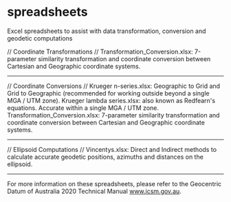 # spreadsheets
Excel spreadsheets to assist with data transformation, conversion and geodetic computations

// Coordinate Transformations //
Transformation_Conversion.xlsx: 7-parameter similarity transformation and coordinate conversion between Cartesian and Geographic coordinate systems.
__________________________________


// Coordinate Conversions //
Krueger n-series.xlsx: Geographic to Grid and Grid to Geographic (recommended for working outside beyond a single MGA / UTM zone).
Krueger lambda series.xlsx: also known as Redfearn's equations. Accurate within a single MGA / UTM zone.
Transformation_Conversion.xlsx: 7-parameter similarity transformation and coordinate conversion between Cartesian and Geographic coordinate systems.
__________________________________


// Ellipsoid Computations //
Vincentys.xlsx: Direct and Indirect methods to calculate accurate geodetic positions, azimuths and distances on the ellipsoid.
__________________________________

For more information on these spreadsheets, please refer to the Geocentric Datum of Australia 2020 Technical Manual
www.icsm.gov.au.
